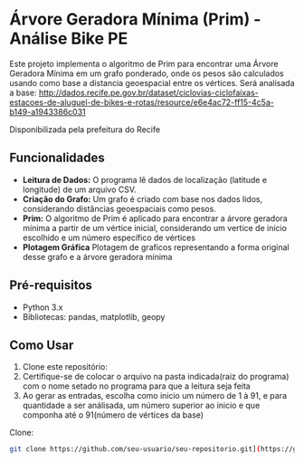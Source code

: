 # Árvore Geradora Mínima (Prim) - Análise Bike PE

Este projeto implementa o algoritmo de Prim para encontrar uma Árvore Geradora Mínima em um grafo ponderado, onde os pesos são calculados usando como base a distancia geoespacial entre os vértices. Será analisada a base: http://dados.recife.pe.gov.br/dataset/ciclovias-ciclofaixas-estacoes-de-aluguel-de-bikes-e-rotas/resource/e6e4ac72-ff15-4c5a-b149-a1943386c031

Disponibilizada pela prefeitura do Recife

## Funcionalidades

- **Leitura de Dados:** O programa lê dados de localização (latitude e longitude) de um arquivo CSV.
- **Criação do Grafo:** Um grafo é criado com base nos dados lidos, considerando distâncias geoespaciais como pesos.
- **Prim:** O algoritmo de Prim é aplicado para encontrar a árvore geradora mínima a partir de um vértice inicial, considerando um vertice de inicio escolhido e um número específico de vértices
- **Plotagem Gráfica** Plotagem de graficos representando a forma original desse grafo e a árvore geradora mínima

## Pré-requisitos

- Python 3.x
- Bibliotecas: pandas, matplotlib, geopy

## Como Usar

1. Clone este repositório:
2. Certifique-se de colocar o arquivo na pasta indicada(raiz do programa) com o nome setado no programa para que a leitura seja feita
3. Ao gerar as entradas, escolha como inicio um número de 1 à 91, e para quantidade a ser análisada, um número superior ao inicio e que componha até o 91(número de vértices da base)

Clone:
```bash
git clone https://github.com/seu-usuario/seu-repositorio.git](https://github.com/Vini1979/Lista-6---Projetinho-Grafos-.git)https://github.com/Vini1979/Lista-6---Projetinho-Grafos-.git 
